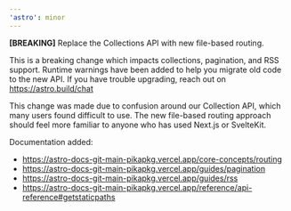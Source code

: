```yaml
---
'astro': minor
---
```


**[BREAKING]** Replace the Collections API with new file-based routing.

This is a breaking change which impacts collections, pagination, and RSS support.
Runtime warnings have been added to help you migrate old code to the new API.
If you have trouble upgrading, reach out on https://astro.build/chat

This change was made due to confusion around our Collection API, which many users found difficult to use. The new file-based routing approach should feel more familiar to anyone who has used Next.js or SvelteKit. 

Documentation added: 
- https://astro-docs-git-main-pikapkg.vercel.app/core-concepts/routing
- https://astro-docs-git-main-pikapkg.vercel.app/guides/pagination
- https://astro-docs-git-main-pikapkg.vercel.app/guides/rss
- https://astro-docs-git-main-pikapkg.vercel.app/reference/api-reference#getstaticpaths





